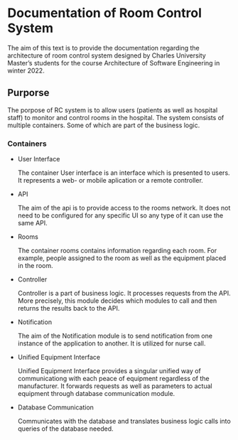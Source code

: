 # Documentation of Room Control System

The aim of this text is to provide the documentation regarding the architecture of room control system designed by Charles University Master’s students for the course Architecture of Software Engineering in winter 2022.

## Purporse
The porpose of RC system is to allow users (patients as well as hospital staff) to monitor and control rooms in the hospital. 
The system consists of multiple containers. Some of which are part of the business logic. 

### Containers

- User Interface

    The container User interface is an interface which is presented to users. It represents a web- or mobile aplication or a remote controller.
- API

     The aim of the api is to provide access to the rooms network. It does not need to be configured for any specific UI so any type of it can use the same API.
- Rooms

    The container rooms contains information regarding each room. For example, people assigned to the room as well as the equipment placed in the room.
- Controller

    Controller is a part of business logic. It processes requests from the API. More precisely, this module decides which modules to call and then returns the results back to the API.
- Notification

    The aim of the Notification module is to send notification from one instance of the application to another. It is utilized for nurse call.
- Unified Equipment Interface
    
    Unified Equipment Interface provides a singular unified way of communicationg with each peace of equipment regardless of the manufacturer. It forwards requests as well as parameters to actual equipment through database communication module.
- Database Communication

    Communicates with the database and translates business logic calls into queries of the database needed.



